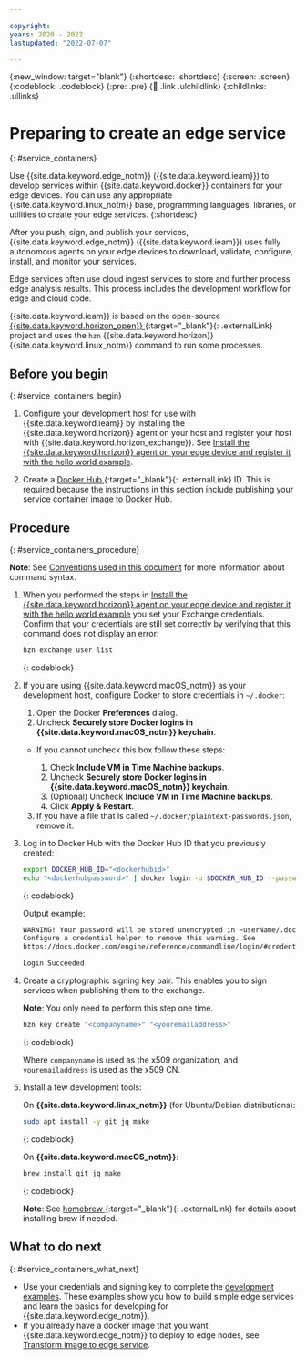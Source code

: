 ```yaml
---

copyright:
years: 2020 - 2022
lastupdated: "2022-07-07"

---
```


{:new_window: target="blank"}
{:shortdesc: .shortdesc}
{:screen: .screen}
{:codeblock: .codeblock}
{:pre: .pre}
{:child: .link .ulchildlink}
{:childlinks: .ullinks}

# Preparing to create an edge service
{: #service_containers}

Use {{site.data.keyword.edge_notm}} ({{site.data.keyword.ieam}}) to develop services within {{site.data.keyword.docker}} containers for your edge devices. You can use any appropriate {{site.data.keyword.linux_notm}} base, programming languages, libraries, or utilities to create your edge services.
{:shortdesc}

After you push, sign, and publish your services, {{site.data.keyword.edge_notm}} ({{site.data.keyword.ieam}}) uses fully autonomous agents on your edge devices to download, validate, configure, install, and monitor your services.

Edge services often use cloud ingest services to store and further process edge analysis results. This process includes the development workflow for edge and cloud code.

{{site.data.keyword.ieam}} is based on the open-source [{{site.data.keyword.horizon_open}} ](https://github.com/open-horizon/){:target="_blank"}{: .externalLink} project and uses the `hzn` {{site.data.keyword.horizon}} {{site.data.keyword.linux_notm}} command to run some processes.

## Before you begin
{: #service_containers_begin}

1. Configure your development host for use with {{site.data.keyword.ieam}} by installing the {{site.data.keyword.horizon}} agent on your host and register your host with {{site.data.keyword.horizon_exchange}}. See [Install the {{site.data.keyword.horizon}} agent on your edge device and register it with the hello world example](../installing/registration.md).

2. Create a [Docker Hub ](https://hub.docker.com/){:target="_blank"}{: .externalLink} ID. This is required because the instructions in this section include publishing your service container image to Docker Hub.

## Procedure
{: #service_containers_procedure}

**Note**: See [Conventions used in this document](../getting_started/document_conventions.md) for more information about command syntax.

1. When you performed the steps in [Install the {{site.data.keyword.horizon}} agent on your edge device and register it with the hello world example](../installing/registration.md) you set your Exchange credentials. Confirm that your credentials are still set correctly by verifying that this command does not display an error:

   ```bash
   hzn exchange user list
   ```
   {: codeblock}

2. If you are using {{site.data.keyword.macOS_notm}} as your development host, configure Docker to store credentials in `~/.docker`:

   1. Open the Docker **Preferences** dialog.
   2. Uncheck **Securely store Docker logins in {{site.data.keyword.macOS_notm}} keychain**.

     * If you cannot uncheck this box follow these steps:

       1. Check **Include VM in Time Machine backups**.
       2. Uncheck **Securely store Docker logins in {{site.data.keyword.macOS_notm}} keychain**.
       3. (Optional) Uncheck **Include VM in Time Machine backups**.
       4. Click **Apply & Restart**.

   3. If you have a file that is called `~/.docker/plaintext-passwords.json`, remove it.

3. Log in to Docker Hub with the Docker Hub ID that you previously created:

   ```bash
   export DOCKER_HUB_ID="<dockerhubid>"
   echo "<dockerhubpassword>" | docker login -u $DOCKER_HUB_ID --password-stdin
   ```
   {: codeblock}

   Output example:

   ```bash
   WARNING! Your password will be stored unencrypted in ~userName/.docker/config.json.
   Configure a credential helper to remove this warning. See
   https://docs.docker.com/engine/reference/commandline/login/#credentials-store

   Login Succeeded
   ```

4. Create a cryptographic signing key pair. This enables you to sign services when publishing them to the exchange.

   **Note**: You only need to perform this step one time.

   ```bash
   hzn key create "<companyname>" "<youremailaddress>"
   ```
   {: codeblock}

   Where `companyname` is used as the x509 organization, and `youremailaddress` is used as the x509 CN.

5. Install a few development tools:

   On **{{site.data.keyword.linux_notm}}** (for Ubuntu/Debian distributions):

   ```bash
   sudo apt install -y git jq make
   ```
   {: codeblock}

   On **{{site.data.keyword.macOS_notm}}**:

   ```bash
   brew install git jq make
   ```
   {: codeblock}

   **Note**: See [homebrew ](https://brew.sh/){:target="_blank"}{: .externalLink} for details about installing brew if needed.

## What to do next
{: #service_containers_what_next}

* Use your credentials and signing key to complete the [development examples](developing.md#edge_devices_ex_examples). These examples show you how to build simple edge services and learn the basics for developing for {{site.data.keyword.edge_notm}}.
* If you already have a docker image that you want {{site.data.keyword.edge_notm}} to deploy to edge nodes, see [Transform image to edge service](transform_image.md).
